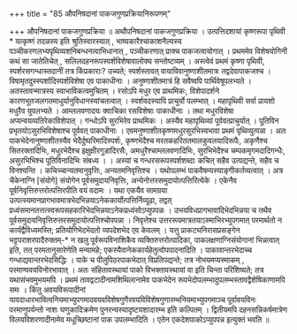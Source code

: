 +++
title = "85 औपनिषदानां पाकजगुणप्रक्रियानिरूपणम्"

+++
औपनिषदानां पाकजगुणप्रक्रिया ॥ अथौपनिषदानां पाकजगुणप्रक्रिया । उत्पत्तिदशायां कृष्णरूपा पृथिवी \* यत्कृष्णं तदन्नस्य इति श्रुतिस्वारस्यात् , भाष्यकारैश्चाकाशनैल्यस्य पञ्चीकरणलभ्यपृथिव्यशनिबन्धनत्वाभिधानात् , पञ्चीकरणात् प्राक्च पाकजत्वायोगात् । प्रथममेव विशेषयोगिनी कथं सा जातेतिचेत् , सलिलदहनरूपस्पर्शविशेषावालोक्य सन्तोष्टव्यम् । अस्त्वेवं प्रथमं कृष्णा पृथिवी, स्पर्शरसगन्धास्तदानीं तत्र किंप्रकाराः? उच्यते; स्पर्शस्तावत् वायाविवानुष्णाशीतमात्रः तद्वदेवापाकजश्च । विषामृतदुस्स्पर्शादिस्पर्शविशेषा एव पाकाधीनाः । अनुष्णाशीतमात्रं हि सवैष्वपि पार्थिवेषूपलभ्यते । अतस्तावन्मात्रस्य स्वाभाविकत्वमुचितम् । रसोऽपि मधुर एव प्राथमिकः, विशेपादर्शने कारणभूतजलगतमाधुर्यानुविधानस्यांचतत्वात् । स्वर्शवदस्यापि प्राचुर्यो पलम्भात् । महापृथिवी सर्वा प्रायशो मधुरैव युपलभ्यते । आम्ललवणादयः क्वाचिका रसविशेषाः पाकाधीनाः । तथा मधुरविशेषा अप्यन्वयव्यतिरेकाविशेपात् । गन्धोऽपि सुरभिरेव प्राथमिकः । अस्यैव महापृथिव्यां पूर्ववत्प्राचुर्यात् । पूतिविन प्रभृतयोऽसुरभिविशेषाश्च पूर्ववत् पाकाधीनाः । एवमनुष्णाशीतकृष्णमधुरसुरभिस्वभावा प्रथमं पृथिव्युत्पन्ना । अतः पाकभेदेनानुष्णाशीतस्यैव भेदैर्दुष्परिमादिस्पर्शः, कृष्णभेदैश्च मरतकहरिततमालकुवलयादिरूपैः, अकृणैश्च सितरक्तादिभिः, मधुरभेदैश्च इक्षुक्षीरगुडादिरसैः, अमधुरैश्चाम्ललवणादिभिः, सुरभिभेदैश्च चम्पकमृगमदादिगन्धैः, असुरभिभिश्च पूतिविनादिभिः संबध्य । । अस्यां च गन्धरसरूपस्पर्शशब्दाः कचित् सहैव उत्पद्यन्ते, सहैव च विनश्यन्ति । कचिच्चान्यतमानुवृत्तिः, अन्यतमनिवृत्तिश्च । यथोपलम्भं पाकवैषम्यस्याङ्गीकर्तव्यत्वात् । अत्र चैकेनाग्नि [संयोगे] संयोगेन पूर्वसमुदायनिवृत्तिः, अन्येनोत्तरसमुदायोत्पत्तिरित्येके । एकेनैव पूर्वनिवृत्तिरुत्तरोत्पत्तिरपीति वयं वदामः । यथा एकयैव सामग्रया उत्पत्स्यमानप्रागभावमात्रभेदभिन्नयाऽनेककार्योत्पत्तिर्निव्यूढा, तद्वत् प्रध्वंसमानतत्तत्स्वरूपसहकारिभेदभिन्नयाऽनेकप्रध्वंसोऽप्युपपन्नः । उभयविधप्रागभावादिभेदभिन्नया च तथैव पूर्वसमुदायनिवृत्तिरुत्तरसमुदायोत्पत्तिश्चोपपन्ना । निवृत्तेश्च उत्तररूपमात्रतयाऽस्माभिरभ्युपगमात् परमार्थतो न कार्यद्वैविध्यमस्ति; प्रतियोगिभेदभेदतो व्यपदेशभेद एव केवलम् । यत्तु प्राकट्यनिरासप्रसङ्गेन भट्टपराशरपादैरुक्तम्-\* न खलु पूर्वरूपविनाशिकैव व्यक्तिरुत्तरोत्पादिका, पाकलक्षणाग्निसंयोगानां भिन्नत्वात् इति, तत् परमतानुसारेणेति मन्यामहे; एकस्यैवानेककार्यहेतुत्वोपपादनादिति । पाकावान्तरभेदाच्च गन्धाद्यवान्तरभेदसिद्धिः । पाके च पीलुपिठरपाकभेदात् विप्रतिपद्यन्ते; तत्र नोभयमप्यस्माकम् , परमाण्ववयविनोरभावात् । अतः संहितावस्थायां पाको विभक्तावस्थायां वा इति चिन्ता परिशिष्यते; तत्र यथासंभवमुभयमपि । प्रथमं तावद्वटादीनामशिथिलानामेव पाकभेदेन रूपभेदोपलम्भादुपलम्भस्तावद्वैशेषिकाणामपि समः । किंतु अवयविरूपादीनां यावदाधारभावित्वनियमाभ्युपगमादवयवविशेषगुणैरवयविविशेषगुणारम्भनियमाभ्युपगमाञ्च पूर्वावयविनः परमाणुपर्यन्तो नाशः घणुकादिक्रमेण पुनरन्यस्यादृष्टयशादारम्भ इति कल्पितम् । द्वितीयमपि दहनसन्निकर्षमात्रेण विलयविशरणादीनामेव मधूच्छिष्टानां पाक उपलम्भादिति । एतेन एकदेशपाकोऽप्युपपन्न इत्युक्तं भवति ॥